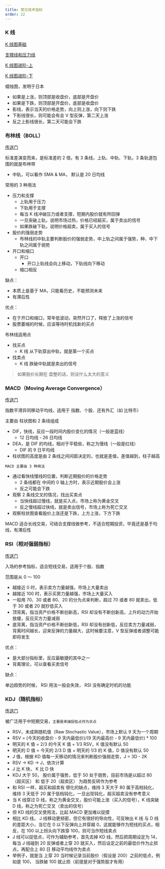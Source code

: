 ```yaml
---
title: 常见技术指标
order: 22
---
```


### K 线

[K 线图基础](https://www.bilibili.com/video/BV1s541137xk/?spm_id_from=333.788)

[支撑线和压力线](https://www.bilibili.com/video/BV1Dy4y1p7re/?spm_id_from=333.788)

[K 线图进阶-上](https://www.bilibili.com/video/BV1Kr4y1y7g8/?spm_id_from=333.788)

[K 线图进阶-下](https://www.bilibili.com/video/BV1Tg411N73X/?spm_id_from=333.788)

蜡烛图，发明于日本

- 如果是上涨，则顶部是收盘价，底部是开盘价
- 如果是下跌，则顶部是开盘价，底部是收盘价
- 影线，表示当天的价格走势，向上则上涨，向下则下跌
- 下影线很长，则可能会有会 V 型反弹，第二天上涨
- 反之上影线很长，第二天可能会下跌

### 布林线（BOLL）

[传送门](https://www.bilibili.com/video/BV1JU4y1t713/?spm_id_from=333.788)

标准差演变而来，是标准差的 2 倍，有 3 条线，上轨、中轨、下轨，3 条轨道包围的就是布林带

- 中轨，可以看作 SMA & MA， 默认是 20 日均线

常用的 3 种用法

- 压力和支撑
  - 上轨用于压力
  - 下轨用于支撑
  - 每当 K 线冲破压力或者支撑，短期内股价就有所回弹
  - 一旦突破上轨，说明市场过热，价格已经超买，属于卖出的信号
  - 如果跌破下轨，说明价格超卖，属于买入的信号
- 股价的强弱走势
  - 布林线的中轨主要判断股价的强弱走势，中上轨之间属于强势，种、中下轨之间属于弱势
- 开口和缩口
  - 开口
    - 开口上轨线会向上移动，下轨线向下移动
  - 缩口相反

缺点：

- 本质上是基于 MA，只能看历史，不能预测未来
- 有滞后性

优点：

- 在于开口和缩口，常年低波动，突然开口了，释放了上涨的信号
- 股票萎缩的时候，应该等待时机找新的买点

布林线适用点

- 找买点
  - K 线 从下轨穿出中轨，就是第一个买点
- 找卖点
  - K 线 跌破中轨就是卖出的信号

> 如果股价长期在 盘整的话，则没什么太大的意义

### MACD（Moving Average Convergence）

[传送门](https://www.bilibili.com/video/BV1U44y167tR/?spm_id_from=333.788)

指数平滑异同移动平均线，适用于 指数、个股、还有外汇（如 比特币）

主要由 柱状图和 2 条线组成

- DIF，快线，反应一段时间内股价变化的情况（一般是蓝线）
  - 12 日均线 - 26 日均线
- DEA，是 DIF 的均线，相对于平稳些，称之为慢线（一般是红线）
  - DIF 的 9 日平均线
- 柱状图的高度是由 2 条线之间间距决定的，也就是差值，差值越到，柱子越高

`MACD 主要由 3 种用法`

- 通过看快线慢线的位置，判断近期股价的价格走势
  - 2 条线都在 中间的 0 轴上方时，表示近期股价会上涨
  - 反之可能会下跌
- 观察 2 条线交叉的情况，找出买卖点
  - 当快线超过慢线，就是买入点，市场上称为黄金交叉
  - 反之慢线超过快线，就是卖出信号，市场上称为死亡交叉
- 观察柱状图查看股价上涨还是下跌，上方上涨，下方下跌

MACD 适合长线交易，可结合支撑线做参考，不适合短期投资，毕竟还是基于均线，有滞后性

### RSI（相对强弱指标）

[传送门](https://www.bilibili.com/video/BV1fh411e7Uu/?spm_id_from=333.999.0.0&vd_source=8acdf1a3918e4334e0aeeb2a9dd4baa6)

入场的参考指标，适合短线交易，适用于个股、指数

范围是从 0 ～ 100

- 越接近 0 时，表示卖方力量越强，市场上大量卖出
- 越接近 100 时，表示买房力量越强，市场上大量买入
- 一般用 70、30 或者 80、20 的分为点来判断，超过 70 或者 80 就卖出，低于 30 或者 20 就抄低买入
- 顶背离，指当资产价格不断创新高，RSI 却没有不断创新高，上升的动力开始放缓，反应买方力量减弱
- 底背离，指当资产价格不断创新低，RSI 却没有创新低，反应卖方力量减弱，背离时间越长，迎来反弹的力量越大，这时候要注意，V 型反弹或者调整可能即将发生

优点：

- 是大部分指标里，反应最敏捷的其中之一
- 背离理论，可以查看买卖信号

缺点：

单边趋势的时候， RSI 用法一般会失效， RSI 没有确定时机的功能

### KDJ（随机指标）

[传送门](https://www.bilibili.com/video/BV1jy4y1g7r2/?spm_id_from=333.999.0.0&vd_source=8acdf1a3918e4334e0aeeb2a9dd4baa6)

被广泛用于中短期交易，`主要是来捕捉低点作为买点`

- RSV，未成熟随机值（Raw Stochastic Value），市场上默认 9 天为一个周期
- RSV = (今天的收盘价 - 9 天内最低价)/(9 天内最高价 - 9 天内最低价) \* 100
- 明天的 K 值 = 2/3 的今天 K 值 + 1/3 RSV，K 值没有默认 50
- 明天的 D 值 = 今天的 2/3 D 值 + 明天的 1/3 的 K 值，D 值没有默认 50
- J 值，根据 KD 值每一天移动的情况来判断股价强弱走势，J = 3D - 2K
- RSV -> KD -> J，依次计算
- J 比 K 快， K 比 D 快
- KDJ 大于 50， 股价属于强势，低于 50 处于弱势，目前市场是以超过 80（超买区） 和 低于 20（超卖区） 为趋势反转作为参考
- 和 RSI 一样，超买和超卖有 顿化的缺点，维持 3 天大于 80 属于高档钝化， 维持 3 天低于 20 属于低档钝化，一旦出现钝化，超买超卖没有参考意义
- 当 K 线穿过 D 线，称之为黄金交叉，股价可能上涨（买入的信号），K 线突破 D 线，称之为死亡交叉（卖出的信号）
- 但 KD 线的交叉使用法，比起 MACD 更加难以捉摸
- 相比 KD 线， J 线移动更频密，但它有很好的导向性，可反映出 K 线 与 D 线的差距大小，当它在 0 以下反弹向上并穿越 0，这就能够作为短线的买点，相反，在 100 以上拐头向下跌穿 100，则可当作短线卖点
- J 线可以捉低点，可作为辅助参考，首先去掉 KD 线，然后把周期设定为 14，每当 J 线碰到 20 反弹或者上穿 20 就买入，然后设定之前的最低价作为止损点，再配合上 80 日 移动平均线作为卖点
- 举例子，就是当 上穿 20 当时候记录当前股价（假设是 200）之前的低点，例如是 100， 当跌破 100 就止损（前提是对于强势股才有用）
